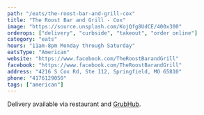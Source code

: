```yaml
---
path: "/eats/the-roost-bar-and-grill-cox"
title: "The Roost Bar and Grill - Cox"
image: "https://source.unsplash.com/KojQfg8UdCE/400x300"
orderops: ["delivery", "curbside", "takeout", "order online"]
category: "eats"
hours: "11am-8pm Monday through Saturday"
eatsType: "American"
website: "https://www.facebook.com/TheRoostBarandGrill"
facebook: "https://www.facebook.com/TheRoostBarandGrill"
address: "4216 S Cox Rd, Ste 112, Springfield, MO 65810"
phone: "4176129050"
tags: ["american"]
---
```


Delivery available via restaurant and [GrubHub](https://www.grubhub.com/restaurant/the-roost-bar--grill-4216-s-cox-rd-ste-112-springfield/1783550).
